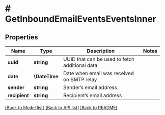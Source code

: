 # # GetInboundEmailEventsEventsInner

## Properties

Name | Type | Description | Notes
------------ | ------------- | ------------- | -------------
**uuid** | **string** | UUID that can be used to fetch additional data |
**date** | **\DateTime** | Date when email was received on SMTP relay |
**sender** | **string** | Sender’s email address |
**recipient** | **string** | Recipient’s email address |

[[Back to Model list]](../../README.md#models) [[Back to API list]](../../README.md#endpoints) [[Back to README]](../../README.md)
